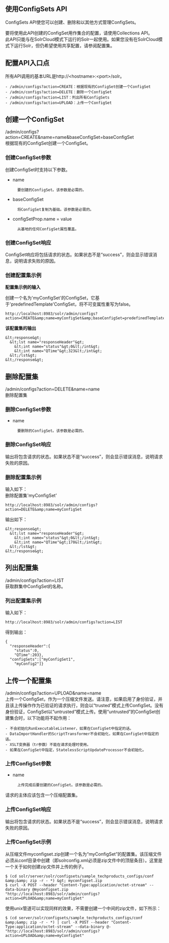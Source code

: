 ## 使用ConfigSets API 
<div class="content-intro view-box ">ConfigSets API使您可以创建、删除和以其他方式管理ConfigSets。
      
  
要将使用此API创建的ConfigSet用作集合的配置，请使用Collections API。  
此API只能与在SolrCloud模式下运行的Solr一起使用。如果您没有在SolrCloud模式下运行Solr，但仍希望使用共享配置，请参阅配置集。  

## 配置API入口点

所有API调用的基本URL是http://&lt;hostname&gt;:&lt;port&gt;/solr。  

    - /admin/configs?action=CREATE：根据现有的ConfigSet创建一个ConfigSet
    - /admin/configs?action=DELETE：删除一个ConfigSet
    - /admin/configs?action=LIST：列出所有ConfigSets
    - /admin/configs?action=UPLOAD：上传一个ConfigSet

## 创建一个ConfigSet

/admin/configs?action=CREATE&amp;name=name&amp;baseConfigSet=baseConfigSet  
根据现有的ConfigSet创建一个ConfigSet。  

### 创建ConfigSet参数

创建ConfigSet时支持以下参数。  
- name  
    
        要创建的ConfigSet。该参数是必需的。  
    
- baseConfigSet  
    
        将ConfigSet复制为基础。该参数是必需的。  
    
- configSetProp.name = value  
  
        从基地的任何ConfigSet属性覆盖。  
    

### 创建ConfigSet响应

ConfigSet响应将包括请求的状态。如果状态不是“success”，则会显示错误消息，说明请求失败的原因。  

### 创建配置集示例

<b>配置集示例的输入</b>
  
创建一个名为'myConfigSet'的ConfigSet，它基于'predefinedTemplate'ConfigSet，将不可变属性重写为false。  
```
http://localhost:8983/solr/admin/configs?action=CREATE&amp;name=myConfigSet&amp;baseConfigSet=predefinedTemplate&amp;configSetProp.immutable=false
```
<b>该配置集的输出</b>
  
```
&lt;response&gt;
  &lt;lst name="responseHeader"&gt;
    &lt;int name="status"&gt;0&lt;/int&gt;
    &lt;int name="QTime"&gt;323&lt;/int&gt;
  &lt;/lst&gt;
&lt;/response&gt;
```

## 删除配置集

/admin/configs?action=DELETE&amp;name=name  
删除配置集  

### 删除ConfigSet参数

- name  
    
        要删除的ConfigSet。该参数是必需的。  
    

### 删除ConfigSet响应

输出将包含请求的状态。如果状态不是“success”，则会显示错误消息，说明请求失败的原因。  

### 删除配置集示例

输入如下：  
删除配置集'myConfigSet'  
```
http://localhost:8983/solr/admin/configs?action=DELETE&amp;name=myConfigSet
```
输出如下：  
```
&lt;response&gt;
  &lt;lst name="responseHeader"&gt;
    &lt;int name="status"&gt;0&lt;/int&gt;
    &lt;int name="QTime"&gt;170&lt;/int&gt;
  &lt;/lst&gt;
&lt;/response&gt;
```

## 列出配置集

/admin/configs?action=LIST  
获取群集中ConfigSet的名称。  

### 列出配置集示例

输入如下：  
```
http://localhost:8983/solr/admin/configs?action=LIST
```
得到输出：  
```
{
  "responseHeader":{
    "status":0,
    "QTime":203},
  "configSets":["myConfigSet1",
    "myConfig2"]}
```

## 上传一个配置集

/admin/configs?action=UPLOAD&amp;name=name  
上传一个ConfigSet，作为一个压缩文件发送。请注意，如果启用了身份验证，并且该上传操作作为已验证的请求执行，则会以“trusted”模式上传ConfigSet。没有身份验证，ConfigSet以“untrusted”模式上传。使用“untrusted”的ConfigSet创建集合时，以下功能将不起作用：  

    - 不会初始化RunExecutableListener，如果在ConfigSet中指定的话。
    - DataImportHandler的ScriptTransformer不会初始化，如果在ConfigSet中指定的话。
    - XSLT变换器（tr参数）不能在请求处理时使用。
    - 如果在ConfigSet中指定，StatelessScriptUpdateProcessor不会初始化。

### 上传ConfigSet参数

- name  
    
        上传完成后要创建的ConfigSet。该参数是必需的。  
    

请求的主体应该包含一个压缩配置集。  

### 上传ConfigSet响应

输出将包含请求的状态。如果状态不是“success”，则会显示错误消息，说明请求失败的原因。  

### 上传ConfigSet示例

从压缩文件myconfigset.zip创建一个名为“myConfigSet”的配置集。该压缩文件必须从conf目录中创建（即solrconfig.xml必须是zip文件中的顶层条目）。这里是一个关于如何创建zip文件并上传的例子。  
```
$ (cd solr/server/solr/configsets/sample_techproducts_configs/conf &amp;&amp; zip -r - *) &gt; myconfigset.zip
$ curl -X POST --header "Content-Type:application/octet-stream" --data-binary @myconfigset.zip "http://localhost:8983/solr/admin/configs?action=UPLOAD&amp;name=myConfigSet"
```
使用unix管道可以实现同样的效果，不需要创建一个中间的zip文件，如下所示：  
```
$ (cd server/solr/configsets/sample_techproducts_configs/conf &amp;&amp; zip -r - *) | curl -X POST --header "Content-Type:application/octet-stream" --data-binary @- "http://localhost:8983/solr/admin/configs?action=UPLOAD&amp;name=myConfigSet"
```
